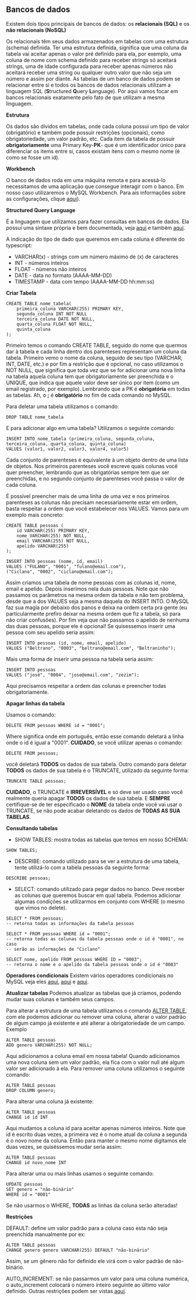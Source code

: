 ## **Bancos de dados**

Existem dois tipos principais de bancos de dados: os **relacionais (SQL)** e os **não relacionais (NoSQL)**

Os relacionais têm seus dados armazenados em tabelas com uma estrutura (schema) definida. Ter uma estrutura definida, significa que uma coluna da tabela vai aceitar apenas o valor pré definido para ela, por exemplo, uma coluna de nome com schema definido para receber strings só aceitará strings, uma de idade configurada para receber apenas números não aceitará receber uma string ou qualquer outro valor que não seja um número e assim por diante. As tabelas de um banco de dados podem se relacionar entre si e todos os bancos de dados relacionais utilizam a linguagem SQL (**S**tructured **Q**uery **L**anguage). Por aqui vamos focar em bancos relacionais exatamente pelo fato de que utilizam a mesma linguagem.

**Estrutura**

Os dados são dividos em tabelas, onde cada coluna possui um tipo de valor (obrigatório) e também pode possuir restrições (opcionais), como obrigatoriedade, um valor padrão, etc. Cada item da tabela de possuir **obrigatoriamente** uma Primary Key-**PK**- que é um identificador único para diferenciar os items entre si, casos existam itens com o mesmo nome (é como se fosse um id).

**Workbench**

O banco de dados roda em uma máquina remota e para acessá-lo necessitamos de uma aplicação que consegue interagir com o banco. Em nosso caso utilizaremos o MySQL Workbench.
Para ais informações sobre as configurações, clique [aqui](https://ajuda.hostnet.com.br/conexao-ao-banco-de-dados-via-mysql-workbench/)).

**Structured Query Language**

É a linguagem que utilizamos para fazer consultas em bancos de dados. Ela possui uma sintaxe própria e bem documentada, veja [aqui](https://www.w3schools.com/sql/default.asp) e também [aqui](https://www.w3schools.com/mysql/default.asp).

A indicação do tipo de dado que queremos em cada coluna é diferente do typescript:

* VARCHAR(x) - strings com um número máximo de (x) de caracteres
* INT - números inteiros
* FLOAT - números não inteiros
* DATE - data no formato (AAAA-MM-DD)
* TIMESTAMP - data com tempo (AAAA-MM-DD hh:mm:ss)

**Criar Tabela**
```
CREATE TABLE nome_tabela(
    primeira_coluna VARCHAR(255) PRIMARY KEY,
    segunda_coluna INT NOT NULL
    terceira_coluna DATE NOT NULL,
    quarta_coluna FLOAT NOT NULL,
    quinta_coluna
);
```
Primeiro temos o comando CREATE TABLE, seguido do nome que quermos dar à tabela e cada linha dentro dos parenteses representam um coluna da tabela. Primeiro vemo o nome da coluna, seguido de seu tipo (VARCHAR, INT, DATE, etc.) e por fim a restrição que é opcional, no caso utilizamos o NOT NULL, que significa que toda vez que se for adicionar uma nova linha na tabela aquela coluna tem que obrigatoriamente ser preenchida e o UNIQUE, que indica que aquele valor deve ser único por item (como um email registrado, por exemplo). Lembrando que a PK é **obrigatória** em todas as tabelas. Ah, o **;** é **obrigatório** no fim de cada comando no MySQL. 

Para deletar uma tabela utilizamos o comando:

```
DROP TABLE nome_tabela
```

E para adicionar algo em uma tabela? Utilizamos o seguinte comando: 

```
INSERT INTO nome_tabela (primeira_coluna, segunda_coluna, terceira_coluna, quarta_coluna, quinta_coluna)
VALUES (valor1, valor2, valor3, valor4, valor5)
```
Cada conjunto de parenteses é equivalente à um objeto dentro de uma lista de objetos. Nos primeiros parenteses você escreve quais colunas você quer preencher, lembrando que as obrigatórias sempre tem que ser preenchidas, e no segundo conjunto de parenteses você passa o valor de cada coluna.

É possível preencher mais de uma linha de uma vez e nos primeiros parenteses as colunas não precisam necessariamente estar em ordem, basta respeitar a ordem que você estabelecer nos VALUES. Vamos para um exemplo mais concreto: 

```
CREATE TABLE pessoas (
    id VARCHAR(255) PRIMARY KEY,
    nome VARCHAR(255) NOT NULL,
    email VARCHAR(255) NOT NULL,
    apelido VARCHAR(255)
);

INSERT INTO pessoas (nome, id, email)
VALUES ("FULANO", "0001", "fulano@email.com"),
("Ciclano", "0002", "ciclano@email.com");
```
Assim criamos uma tabela de nome pessoas com as colunas id, nome, email e apelido. Depois inserimos nela duas pessoas. Note que não passamos os parâmetros na mesma ordem da tabela e não tem problema, desde que a dos VALUES seja a mesma daquela do INSERT INTO. O MySQL faz sua magia por debaixo dos panos e deixa na ordem certa pra gente (eu particularmente prefiro deixar na mesma ordem que fiz a tabela, só para não criar confusões). Por fim veja que não passamos o apelido de nenhuma das duas pessoas, porque ele é opcional! Se quisessemos inserir uma pessoa com seu apelido seria assim:

```
INSERT INTO pessoas (id, nome, email, apelido)
VALUES ("Beltrano", "0003", "beltrano@email.com", "Beltraninho");
```

Mais uma forma de inserir uma pessoa na tabela seria assim:

```
INSERT INTO pessoas
VALUES ("josé", "0004", "jose@email.com", "zezim");
```
Aqui precisamos respeitar a ordem das colunas e preencher todas obrigatoriamente.

**Apagar linhas da tabela**

Usamos o comando:

```
DELETE FROM pessoas WHERE id = "0001";
```
Where significa onde em português, então esse comando deletará a linha onde o id é igual a "0001".
**CUIDADO**, se você utilizar apenas o comando:

```
DELETE FROM pessoas;
```
você deletará **TODOS** os dados de sua tabela. Outro comando para deletar **TODOS** os dados de sua tabela é o TRUNCATE, utilizado da seguinte forma:

```
TRUNCATE TABLE pessoas;
```
**CUIDADO**, o TRUNCATE é **IRREVERSÍVEL** e só deve ser usado caso você realmente queria apagar **TODOS** os dados de sua tabela. E **SEMPRE** certifique-se de ter especificado o **NOME** da tabela onde você vai usar o TRUNCATE, se não pode acabar deletando os dados de **TODAS AS SUA TABELAS**.


**Consultando tabelas**

* SHOW TABLES: mostra todas as tabelas que temos em nosso SCHEMA: 

```
SHOW TABLES;
```

* DESCRIBE: comando utilizado para se ver a estrutura de uma tabela, tente utilizá-lo com a tabela pessoas da seguinte forma:

```
DESCRIBE pessoas;
```

* SELECT: comando utilizado para pegar dados no banco. Deve receber as colunas que queremos buscar em qual tabela. Podemos adicionar algumas condições se utilizarmos em conjunto com WHERE (o mesmo que vimos no delete).

```
SELECT * FROM pessoas;
-- retorna todas as informações da tabela pessoas

SELECT * FROM pessoas WHERE id = "0001";
-- retorna todas as colunas da tabela pessoas onde o id é "0001", no caso
-- serão as informações de "Ciclano"

SELECT nome, apelido FROM pessoas WHERE ID = "0003";
-- retorna o nome e o apelido da tabela pessoas onde o id é "0003"
```

**Operadores condicionais**
Existem vários operadores condicionais no MySQL veja eles [aqui](https://www.w3schools.com/mysql/mysql_operators.asp), [aqui](https://www.w3schools.com/mysql/mysql_and_or.asp) e [aqui](https://www.w3schools.com/mysql/mysql_in.asp).


**Atualizar tabelas**
Podemos atualizar as tabelas que já criamos, podendo mudar suas colunas  e também seus campos.

Para alterar a estrutura de uma tabela utilizamos o comando [ALTER TABLE](https://www.w3schools.com/mysql/mysql_alter.asp), com ele podemos adicionar ou remover uma coluna, alterar o valor padrão de algum campo já existente e até alterar a obrigatoriedade de um campo.
Exemplo
```
ALTER TABLE pessoas 
ADD genero VARCHAR(255) NOT NULL;
```
Aqui adicionamos a coluna email em nossa tabela! Quando adicionamos uma nova coluna sem um valor padrão, ela fica com o valor null até algum valor ser adicionado à ela. Para remover uma coluna utilizamos o seguinte comando:
```
ALTER TABLE pessoas 
DROP COLUMN genero;
```
Para alterar uma coluna já existente:

```
ALTER TABLE pessoas 
CHANGE id id INT
```
Aqui mudamos a coluna id para aceitar apenas números inteiros. Note que id é escrito duas vezes, a primeira vez é o nome atual da coluna a segunda é o novo nome da coluna. Então para manter o mesmo nome digitamos ele duas vezes, se quiséssemos mudar seria assim:

```
ALTER TABLE pessoas 
CHANGE id novo_nome INT
```

Para alterar uma ou mais linhas usamos o seguinte comando:

```
UPDATE pessoas
SET genero = "não-binário"
WHERE id = "0001"
```
Se não usarmos o WHERE, **TODAS** as linhas da coluna serão alteradas!

**Restrições**

DEFAULT: define um valor padrão para a coluna caso esta não seja preenchida manualmente por ex:
```
ALTER TABLE pessoas 
CHANGE genero genero VARCHAR(255) DEFAULT "não-binário"
```
Assim, se um gênero não for definido ele virá com o valor padrão de não-binário.

AUTO_INCREMENT: se não passarmos um valor para uma coluna numérica, o auto_increment colocará o número inteiro seguinte ao último valor definido.  Outras restrições podem ser vistas [aqui](https://www.w3schools.com/mysql/mysql_constraints.asp).